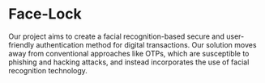 # Face-Lock

Our project aims to create a facial recognition-based secure and user-friendly authentication method for digital transactions. Our solution moves away from conventional approaches like OTPs, which are susceptible to phishing and hacking attacks, and instead incorporates the use of facial recognition technology.
